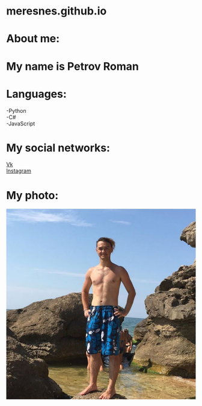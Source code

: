 # meresnes.github.io
# About me:

# My name is Petrov Roman

# Languages:
 -Python  
 -C#    
 -JavaScript
# My social networks:
 [Vk](https://vk.com/ramzess7878)  
 [Instagram](https://www.instagram.com/meresnes/)  
# My photo:
!['Ph'](https://github.com/meresnes/meresnes.github.io/raw/master/My.png )

 